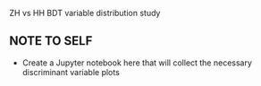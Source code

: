 ZH vs HH BDT variable distribution study

## NOTE TO SELF
* Create a Jupyter notebook here that will collect the necessary discriminant variable plots
